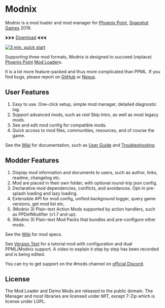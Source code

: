 # Modnix

Modnix is a mod loader and mod manager for [Phoenix Point](https://phoenixpoint.info/), [Snapshot Games](http://www.snapshotgames.com/) 2019.

⮞⮞⮞ [Download](https://github.com/Sheep-y/Modnix/releases) ⮜⮜⮜

[![3 min. quick start](https://raw.githubusercontent.com/Sheep-y/Modnix/master/res/Video_QuickStart.jpg)](https://youtu.be/lNn5KfW__TA)

Supporting three mod formats,
Modnix is designed to succeed (replace) [Phoenix Point](https://github.com/RealityMachina/PhoenixPointModInjector/#readme) [Mod Loader](https://github.com/Ijwu/PhoenixPointModLoader/)s.

It is a lot more feature-packed and thus more complicated than PPML.
If you find bugs, please report on [GitHub](https://github.com/Sheep-y/Modnix/issues) or [Nexus](https://www.nexusmods.com/phoenixpoint/mods/43?tab=bugs).

## User Features

1. Easy to use.  One-click setup, simple mod manager, detailed diagnostic log.
2. Support advanced mods, such as *real* Skip Intro, as well as most legacy mods.
3. See and edit mod config for compatible mods.
4. Quick access to mod files, communities, resources, and of course the game.

See the [Wiki](https://github.com/Sheep-y/Modnix/wiki#wiki-wrapper) for documentation,
such as [User Guide](https://github.com/Sheep-y/Modnix/wiki/User-Guide#wiki-wrapper)
and [Troubleshooting](https://github.com/Sheep-y/Modnix/wiki/Troubleshooting-Modnix#wiki-wrapper).

## Modder Features

1. Display mod information and documents to users, such as author, links, readme, changelog etc.
2. Mod are placed in their own folder, with optional round-trip json config.
3. Declarative mod dependencies, conflicts, and avoidances.  Opt-in pre-splash loading and lazy loading.
4. Extensible API for mod config, unified background logger, query game versions, get mod list etc.
5. (Modnix 3) Plain-text Action Mods supported by action handlers, such as PPDefModifier (v1.7 and up).
6. (Modnix 3) Plain-text Mod Packs that bundles and pre-configure other mods.

See the [Wiki](https://github.com/Sheep-y/Modnix/wiki#wiki-wrapper) for mod specs.

See [Version Text](https://github.com/Sheep-y/PhoenixPt-Mods/tree/master/Unpublished/VersionText) for
a tutorial mod with configuration and dual PPML/Modnix support.
A video to explain it step by step has been recorded and is being edited.

You can try to get support on the #mods channel on [official Discord](https://discordapp.com/invite/phoenixpoint).

## License

The Mod Loader and Demo Mods are released to the public domain.
The Manager and most libraries are licensed under MIT,
except 7-Zip which is license under LGPL.
